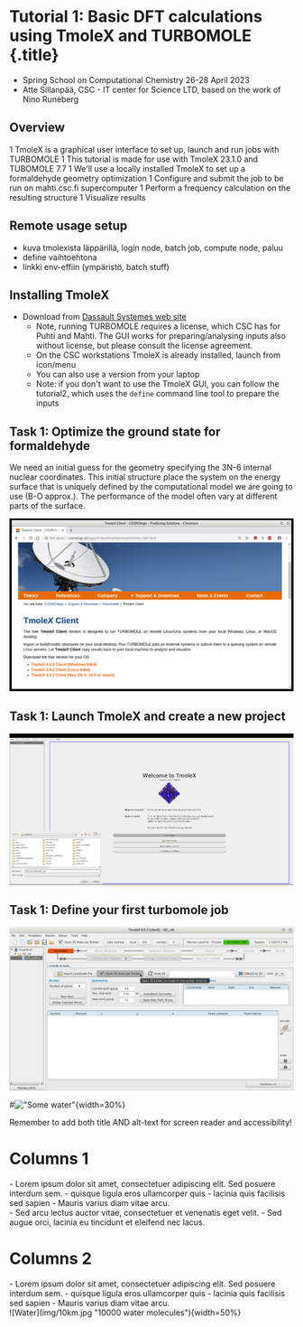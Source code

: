 # Tutorial 1: Basic DFT calculations using TmoleX and TURBOMOLE {.title}

* Spring School on Computational Chemistry 26-28 April 2023
* Atte Sillanpää, CSC - IT center for Science LTD, based on the work of Nino Runeberg

## Overview

1 TmoleX is a graphical user interface to set up, launch and run jobs with TURBOMOLE
1 This tutorial is made for use with TmoleX  23.1.0 and TUBOMOLE 7.7
1 We'll use a locally installed TmoleX to set up a formaldehyde geometry optimization
1 Configure and submit the job to be run on mahti.csc.fi supercomputer
1 Perform a frequency calculation on the resulting structure
1 Visualize results

## Remote usage setup

* kuva tmolexista läppärillä, login node, batch job, compute node, paluu
* define vaihtoehtona
* linkki env-effiin (ympäristö, batch stuff)

## Installing TmoleX

* Download from [Dassault Systemes web site](https://www.3ds.com/products-services/biovia/products/molecular-modeling-simulation/solvation-chemistry/turbomoler/)
  * Note, running TURBOMOLE requires a license, which CSC has for Puhti and Mahti.
  The GUI works for preparing/analysing inputs also without license, but please consult the license agreement.
  * On the CSC workstations TmoleX is already installed, launch from icon/menu
  * You can also use a version from your laptop
  * Note: if you don't want to use the TmoleX GUI, you can follow the tutorial2, which uses the `define` command line tool to prepare the inputs

## Task 1: Optimize the ground state for formaldehyde

We need an initial guess for the geometry specifying the 3N-6 internal
nuclear coordinates. This initial structure place the system on the
energy surface that is uniquely defined by the computational model
we are going to use (B-O approx.).  The performance of the model
often vary at different parts of the surface.

!["Potential energy surface"](../screens_20/1.png "potential energy surface")

## Task 1: Launch TmoleX and create a new project

!["Launch TmoleX GUI"](../screens_20/3.png "Launch TmoleX GUI")


## Task 1: Define your first turbomole job

!["update"](../screens_20/4.png "Launch TmoleX GUI")

#!["Some water"](img/10km.jpg "10000 water molecules"){width=30%}

Remember to add both title AND alt-text for screen reader
and accessibility!

# Columns 1

<div class="column">
- Lorem ipsum dolor sit amet, consectetuer adipiscing elit. Sed posuere
  interdum sem.
    - quisque ligula eros ullamcorper quis
    - lacinia quis facilisis sed sapien
- Mauris varius diam vitae arcu.
</div>

<div class="column">
- Sed arcu lectus auctor vitae, consectetuer et venenatis eget velit.
- Sed augue orci, lacinia eu tincidunt et eleifend nec lacus.
</div>

# Columns 2

<div class="column">
- Lorem ipsum dolor sit amet, consectetuer adipiscing elit. Sed posuere
  interdum sem.
    - quisque ligula eros ullamcorper quis
    - lacinia quis facilisis sed sapien
- Mauris varius diam vitae arcu.
</div>

<div class="column">
![Water](img/10km.jpg "10000 water molecules"){width=50%}
</div>

